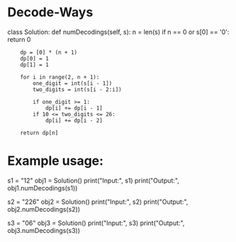# Decode-Ways

class Solution:
    def numDecodings(self, s):
        n = len(s)
        if n == 0 or s[0] == '0':
            return 0

        dp = [0] * (n + 1)
        dp[0] = 1
        dp[1] = 1

        for i in range(2, n + 1):
            one_digit = int(s[i - 1])
            two_digits = int(s[i - 2:i])

            if one_digit >= 1:
                dp[i] += dp[i - 1]
            if 10 <= two_digits <= 26:
                dp[i] += dp[i - 2]

        return dp[n]

# Example usage:
s1 = "12"
obj1 = Solution()
print("Input:", s1)
print("Output:", obj1.numDecodings(s1))

s2 = "226"
obj2 = Solution()
print("Input:", s2)
print("Output:", obj2.numDecodings(s2))

s3 = "06"
obj3 = Solution()
print("Input:", s3)
print("Output:", obj3.numDecodings(s3))
